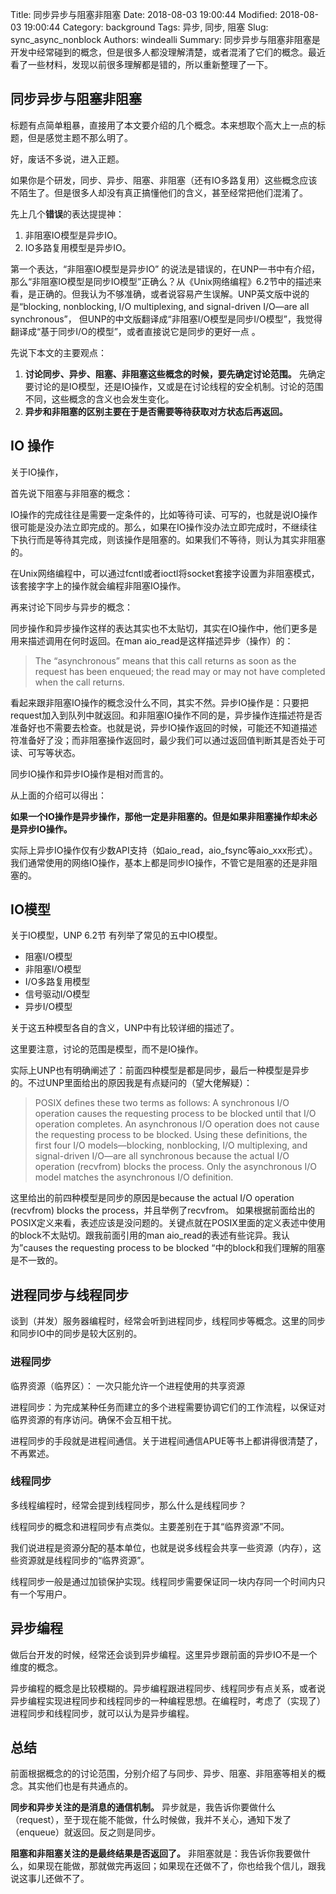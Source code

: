 Title: 同步异步与阻塞非阻塞
Date: 2018-08-03 19:00:44
Modified: 2018-08-03 19:00:44
Category: background
Tags: 异步, 同步, 阻塞
Slug: sync_async_nonblock
Authors: windealli
Summary: 同步异步与阻塞非阻塞是开发中经常碰到的概念，但是很多人都没理解清楚，或者混淆了它们的概念。最近看了一些材料，发现以前很多理解都是错的，所以重新整理了一下。


## 同步异步与阻塞非阻塞
标题有点简单粗暴，直接用了本文要介绍的几个概念。本来想取个高大上一点的标题，但是感觉主题不那么明了。

好，废话不多说，进入正题。

如果你是个研发，同步、异步、阻塞、非阻塞（还有IO多路复用）这些概念应该不陌生了。但是很多人却没有真正搞懂他们的含义，甚至经常把他们混淆了。

先上几个**错误**的表达提提神：

1. 非阻塞IO模型是异步IO。
2. IO多路复用模型是异步IO。

第一个表达，“非阻塞IO模型是异步IO” 的说法是错误的，在UNP一书中有介绍，那么“非阻塞IO模型是同步IO模型”正确么？从《Unix网络编程》6.2节中的描述来看，是正确的。但我认为不够准确，或者说容易产生误解。UNP英文版中说的是“blocking, nonblocking, I/O multiplexing, and signal-driven I/O—are all synchronous”， 但UNP的中文版翻译成“非阻塞I/O模型是同步I/O模型”，我觉得翻译成“基于同步I/O的模型”，或者直接说它是同步的更好一点 。

先说下本文的主要观点：

1. **讨论同步、异步、阻塞、非阻塞这些概念的时候，要先确定讨论范围。**
先确定要讨论的是IO模型，还是IO操作，又或是在讨论线程的安全机制。讨论的范围不同，这些概念的含义也会发生变化。
2. **异步和非阻塞的区别主要在于是否需要等待获取对方状态后再返回。**

## IO 操作

关于IO操作，

首先说下阻塞与非阻塞的概念：

IO操作的完成往往是需要一定条件的，比如等待可读、可写的，也就是说IO操作很可能是没办法立即完成的。那么，如果在IO操作没办法立即完成时，不继续往下执行而是等待其完成，则该操作是阻塞的。如果我们不等待，则认为其实非阻塞的。

在Unix网络编程中，可以通过fcntl或者ioctl将socket套接字设置为非阻塞模式，该套接字字上的操作就会编程非阻塞IO操作。

再来讨论下同步与异步的概念：

同步操作和异步操作这样的表达其实也不太贴切，其实在IO操作中，他们更多是用来描述调用在何时返回。在man aio_read是这样描述异步（操作）的：

> The “asynchronous” means that this call returns as soon as the request has been enqueued; the read may or may not have completed when the call returns.

看起来跟非阻塞IO操作的概念没什么不同，其实不然。异步IO操作是：只要把request加入到队列中就返回。和非阻塞IO操作不同的是，异步操作连描述符是否准备好也不需要去检查。也就是说，异步IO操作返回的时候，可能还不知道描述符准备好了没；而非阻塞操作返回时，最少我们可以通过返回值判断其是否处于可读、可写等状态。

同步IO操作和异步IO操作是相对而言的。

从上面的介绍可以得出：

**如果一个IO操作是异步操作，那他一定是非阻塞的。但是如果非阻塞操作却未必是异步IO操作。**

实际上异步IO操作仅有少数API支持（如aio_read，aio_fsync等aio_xxx形式）。我们通常使用的网络IO操作，基本上都是同步IO操作，不管它是阻塞的还是非阻塞的。

## IO模型
关于IO模型，UNP 6.2节 有列举了常见的五中IO模型。

+ 阻塞I/O模型
+ 非阻塞I/O模型
+ I/O多路复用模型
+ 信号驱动I/O模型
+ 异步I/O模型

关于这五种模型各自的含义，UNP中有比较详细的描述了。

这里要注意，讨论的范围是模型，而不是IO操作。

实际上UNP也有明确阐述了：前面四种模型是都是同步，最后一种模型是异步的。不过UNP里面给出的原因我是有点疑问的（望大佬解疑）：

> POSIX defines these two terms as follows:
A synchronous I/O operation causes the requesting process to be blocked until that I/O operation completes.
An asynchronous I/O operation does not cause the requesting process to be blocked.
Using these definitions, the first four I/O models—blocking, nonblocking, I/O multiplexing, and signal-driven I/O—are all synchronous because the actual I/O operation (recvfrom) blocks the process. Only the asynchronous I/O model matches the asynchronous I/O definition.

这里给出的前四种模型是同步的原因是because the actual I/O operation (recvfrom) blocks the process，并且举例了recvfrom。 如果根据前面给出的POSIX定义来看，表述应该是没问题的。关键点就在POSIX里面的定义表述中使用的block不太贴切。跟我前面引用的man aio_read的表述有些诧异。我认为”causes the requesting process to be blocked “中的block和我们理解的阻塞是不一致的。

## 进程同步与线程同步

谈到（并发）服务器编程时，经常会听到进程同步，线程同步等概念。这里的同步和同步IO中的同步是较大区别的。

### 进程同步

临界资源（临界区）： 一次只能允许一个进程使用的共享资源

进程同步：为完成某种任务而建立的多个进程需要协调它们的工作流程，以保证对临界资源的有序访问。确保不会互相干扰。

进程同步的手段就是进程间通信。关于进程间通信APUE等书上都讲得很清楚了，不再累述。

### 线程同步
多线程编程时，经常会提到线程同步，那么什么是线程同步？

线程同步的概念和进程同步有点类似。主要差别在于其“临界资源”不同。

我们说进程是资源分配的基本单位，也就是说多线程会共享一些资源（内存），这些资源就是线程同步的“临界资源”。

线程同步一般是通过加锁保护实现。线程同步需要保证同一块内存同一个时间内只有一个写用户。

## 异步编程
做后台开发的时候，经常还会谈到异步编程。这里异步跟前面的异步IO不是一个维度的概念。

异步编程的概念是比较模糊的。异步编程跟进程同步、线程同步有点关系，或者说异步编程实现进程同步和线程同步的一种编程思想。在编程时，考虑了（实现了）进程同步和线程同步，就可以认为是异步编程。

## 总结
前面根据概念的的讨论范围，分别介绍了与同步、异步、阻塞、非阻塞等相关的概念。其实他们也是有共通点的。

**同步和异步关注的是消息的通信机制。**
异步就是，我告诉你要做什么（request），至于现在能不能做，什么时候做，我并不关心，通知下发了（enqueue）就返回。反之则是同步。

**阻塞和非阻塞关注的是最终结果是否返回了。**
非阻塞就是：我告诉你我要做什么，如果现在能做，那就做完再返回；如果现在还做不了，你也给我个信儿，跟我说这事儿还做不了。